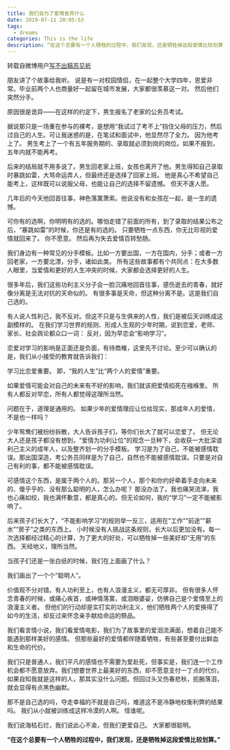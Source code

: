 ```yaml
---
title: 我们会为了爱情舍弃什么
date: 2019-07-11 20:05:53
tags:
  - dreams
categories: This is the life
description: “在这个总要有一个人牺牲的过程中，我们发现，还是牺牲掉这段爱情比较划算。”
---
```


转载自微博用户[写不出稿苏见祈](<https://www.weibo.com/sujianqi03?topnav=1&wvr=6&topsug=1&is_hot=1>)

朋友讲了个故事给我听。
说是有一对校园情侣，在一起整个大学四年，恩爱非常。毕业前两个人也商量好一起留在城市发展，大家都很羡慕这一对。
然后他们突然分手。

原因很是诡异——在这样的约定下，男生报名了老家的公务员考试。

据说那只是一场重在参与的裸考，是想用“我试过了考不上”挡住父母的压力，然后过自己的人生。可让我迷惑的是，在笔试和面试中，他显然尽了全力。
因为他考上了。
男生考上了一个有五年服务期的、录取就必须到岗的岗位。如果不报到，五年内就不能再考。

后来的结局就不用多说了。男生回老家上班，女孩也离开了他。男生得知自己录取时暴跳如雷，大骂命运弄人，但最终还是选择了回家上班。
他是真心不希望自己能考上，这样既可以说服父母，也能让自己的选择不留遗憾。
但天不遂人愿。

几年后的今天他回首往事，神色落寞萧索。他说没有和女孩在一起，是一生的遗憾。

可你有的选啊，你明明有的选的。哪怕走错了前面的所有，到了录取的结果公布之后，“暴跳如雷”的时候，你还是有的选的。
只要牺牲一点东西，你无比珍视的爱情就回来了。
你不愿意。
然后再为失去爱情百转愁肠。

我们身边有一种常见的分手模板。比如一方要出国，一方在国内，分手；或者一方回老家，一方要北漂，分手，诸如此类。
所有这些故事都有个共同点：在大多数人眼里，当爱情和更好的人生冲突的时候，大家都会选择更好的人生。

很多年后，我们这些功利主义分子会一脸沉痛地回首往事，感伤逝去的青春，就好像分离是无法对抗的天命似的。
有很多事是天命，但这种分离不是。这是我们自己选的。

有人说人性利己，我不反对。但这不只是与生俱来的人性，我们是被后天训练成这副模样的。
在我们学习世界的规则、形成人生观的少年时期，说到恋爱，老师、家长、社会舆论都众口一词：
反对，因为早恋会“影响学习”。

恋爱对学习的影响是正面还是负面，有待商榷，这里先不讨论。至少可以确认的是，我们从小接受的教育就告诉我们：

学习比恋爱重要。
即，“我的人生”比“两个人的爱情”重要。

如果爱情可能会对自己的未来有不好的影响，我们就该把爱情掐死在襁褓里。
所有人都反对早恋，所有人都觉得这理所当然。

问题在于，道理是通用的。
如果少年的爱情理应让位给现实，那成年人的爱情，不是也一样吗？

少年鸳鸯们被纷纷拆散，大人告诉孩子们，等你们长大了就可以恋爱了。
但无论大人还是孩子都没有想到，“爱情为功利让位”的观念一旦种下，会收获一大批深谙利己主义的成年人，以及整齐划一的分手模板。
学习是为了自己，不能被感情耽误。那出国深造，考公务员同样是为了自己，自然也不能被感情耽误。只要是对自己有利的事，都不能被感情耽误。

可感情这个东西，是属于两个人的。那另一个人，那个和你约好牵着手走向未来的、傻乎乎的、没有那么聪明的人，怎么办呢？
那没办法了。我也痛哭流涕，我也心痛如绞，我也满怀歉意，都是真心的。但无论如何，我的“学习”一定不能被影响了。

后来孩子们长大了，“不能影响学习”的规则举一反三，适用在“工作”“前途”“薪水”“房子”之类的东西上。
小时候没有人挑战这条规则，长大以后更加没有。每一次选择都经过精心的计算，为了更大的好处，可以牺牲掉一些美好却“无用”的东西。
天经地义，理所当然。

当孩子们还是一张白纸的时候，我们在上面画了什么？

我们画出了一个个“聪明人”。

价值观不分对错。有人功利至上，也有人浪漫主义，都无可厚非。
但有很多人怀念青春的时候，或痛心疾首，或神情落寞，或泪眼婆娑，仿佛自己是个爱情至上的浪漫主义者。
但他们的行动却是实打实的功利主义，他们牺牲两个人的爱换得了如今的生活，却反过来怀念亲手献给命运的祭品。

我们看言情小说，我们看爱情电影，我们为了故事里的爱泪流满面，想着自己能不能遇到那样美好的感情。
但那些最好的爱情都伴随着牺牲，有些甚至要付出鲜血和生命的代价。

我们只是普通人，我们平凡的感情也不需要为爱赴死，但事实是，我们连一个工作机会都不愿意放弃。我们想要世界上最美好的东西，却不愿意支付一丁点的代价。
如果自知我就是这样的人，那其实没什么问题。但回过头又伤春悲秋，扼腕落泪，就会显得有点黑色幽默。

那不是自己选的吗，夺走幸福的不就是自己吗，难道这不是冷静地权衡利弊的结果吗。
我们从小就被训练成这样冷漠的人啊。
怪谁呢。

我们说海枯石烂，我们说此心不渝，但我们更爱自己。
大家都很聪明。

**“在这个总要有一个人牺牲的过程中，我们发现，还是牺牲掉这段爱情比较划算。”**

